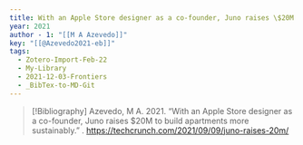 ```yaml
---
title: With an Apple Store designer as a co-founder, Juno raises \$20M to build apartments more sustainably
year: 2021
author - 1: "[[M A Azevedo]]"
key: "[[@Azevedo2021-eb]]"
tags:
  - Zotero-Import-Feb-22
  - My-Library
  - 2021-12-03-Frontiers
  - _BibTex-to-MD-Git
---
```


> [!Bibliography]
> Azevedo, M A. 2021. “With an Apple Store designer as a co-founder, Juno raises \$20M to build apartments more sustainably.” . https://techcrunch.com/2021/09/09/juno-raises-20m/